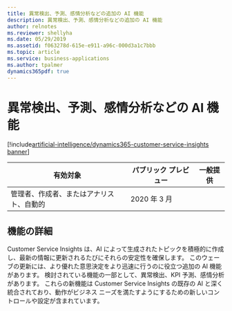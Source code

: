 ```yaml
---
title: 異常検出、予測、感情分析などの追加の AI 機能
description: 異常検出、予測、感情分析などの追加の AI 機能
author: relnotes
ms.reviewer: shellyha
ms.date: 05/29/2019
ms.assetid: f063278d-615e-e911-a96c-000d3a1c7bbb
ms.topic: article
ms.service: business-applications
ms.author: tpalmer
dynamics365pdf: true
---
```



# 異常検出、予測、感情分析などの AI 機能
[!include[artificial-intelligence/dynamics365-customer-service-insights banner](../includes/artificial-intelligence/dynamics365-customer-service-insights.md)]

| 有効対象    |  パブリック プレビュー | 一般提供 | 
| ---------- | ---------- |---------- |
|管理者、作成者、またはアナリスト、自動的|2020 年 3 月| |






## 機能の詳細
<!--feature detail start -->
Customer Service Insights は、AI によって生成されたトピックを積極的に作成し、最新の情報に更新されるたびにそれらの安定性を確保します。 このウェーブの更新には、より優れた意思決定をより迅速に行うのに役立つ追加の AI 機能があります。 検討されている機能の一部として、異常検出、KPI 予測、感情分析があります。 これらの新機能は Customer Service Insights の既存の AI と深く統合されており、動作がビジネス ニーズを満たすようにするための新しいコントロールや設定が含まれています。
<!--feature detail end -->










